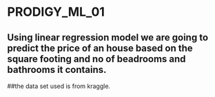 # PRODIGY_ML_01
## Using linear regression model we are going to predict the price of an house based on the square footing and no of beadrooms and bathrooms it contains.
##the data set used is from kraggle.
